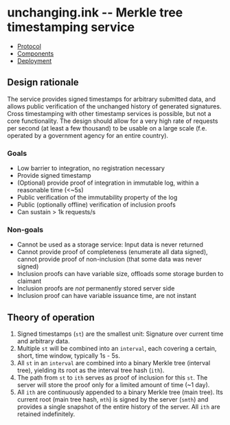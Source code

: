 # unchanging.ink -- Merkle tree timestamping service

 * [Protocol](protocol)
 * [Components](components)
 * [Deployment](deployment)

## Design rationale

The service provides signed timestamps for arbitrary submitted data, and allows public verification of the unchanged history of generated signatures. Cross timestamping with other timestamp services is possible, but not a core functionality. The design should allow for a very high rate of requests per second (at least a few thousand) to be usable on a large scale (f.e. operated by a government agency for an entire country).

### Goals

* Low barrier to integration, no registration necessary
* Provide signed timestamp
* (Optional) provide proof of integration in immutable log, within a reasonable time (<~5s)
* Public verification of the immutability property of the log
* Public (optionally offline) verification of inclusion proofs
* Can sustain > 1k requests/s

### Non-goals

* Cannot be used as a storage service: Input data is never returned
* Cannot provide proof of completeness (enumerate all data signed),
  cannot provide proof of non-inclusion (that some data was never signed)
* Inclusion proofs can have variable size, offloads some storage burden to claimant
* Inclusion proofs are *not* permanently stored server side
* Inclusion proof can have variable issuance time, are not instant

## Theory of operation

1. Signed timestamps (`st`) are the smallest unit: Signature over current time and arbitrary data.
2. Multiple `st` will be combined into an `interval`, each covering a certain, short, time window, typically 1s - 5s.
3. All `st` in an `interval` are combined into a binary Merkle tree (interval tree), yielding its root as the interval tree hash (`ith`).
4. The path from `st` to `ith` serves as proof of inclusion for this `st`. The server will store the proof only for a limited amount of time (~1 day).
5. All `ith` are continuously appended to a binary Merkle tree (main tree). Its current root (main tree hash, `mth`) is signed by the server (`smth`) and provides a single snapshot of the entire history of the server. All `ith` are retained indefinitely.



